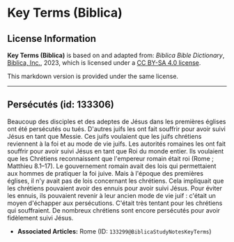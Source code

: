 # Key Terms (Biblica)

## License Information

**Key Terms (Biblica)** is based on and adapted from: _Biblica Bible Dictionary_, [Biblica, Inc.](https://www.biblica.com/), 2023, which is licensed under a [CC BY-SA 4.0 license](https://creativecommons.org/licenses/by-sa/4.0/legalcode.en).

This markdown version is provided under the same license.



--------------------------------

## Persécutés (id: 133306)

Beaucoup des disciples et des adeptes de Jésus dans les premières églises ont été persécutés ou tués. D'autres juifs les ont fait souffrir pour avoir suivi Jésus en tant que Messie. Ces juifs voulaient que les juifs chrétiens reviennent à la foi et au mode de vie juifs. Les autorités romaines les ont fait souffrir pour avoir suivi Jésus en tant que Roi du monde entier. Ils voulaient que les Chrétiens reconnaissent que l'empereur romain était roi (Rome ; Matthieu 8\.1–17\). Le gouvernement romain avait des lois qui permettaient aux hommes de pratiquer la foi juive. Mais à l'époque des premières églises, il n'y avait pas de lois concernant les chrétiens. Cela impliquait que les chrétiens pouvaient avoir des ennuis pour avoir suivi Jésus. Pour éviter les ennuis, ils pouvaient revenir à leur ancien mode de vie juif : c'était un moyen d'échapper aux persécutions. C'était très tentant pour les chrétiens qui souffraient. De nombreux chrétiens sont encore persécutés pour avoir fidèlement suivi Jésus.

* **Associated Articles:** Rome (ID: `133299@BiblicaStudyNotesKeyTerms`)

